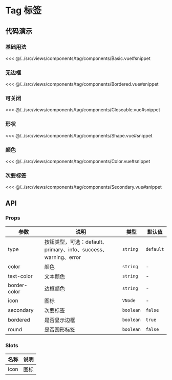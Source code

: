 # Tag 标签

## 代码演示

### 基础用法

<<< @/../src/views/components/tag/components/Basic.vue#snippet

### 无边框

<<< @/../src/views/components/tag/components/Bordered.vue#snippet

### 可关闭

<<< @/../src/views/components/tag/components/Closeable.vue#snippet

### 形状

<<< @/../src/views/components/tag/components/Shape.vue#snippet

### 颜色

<<< @/../src/views/components/tag/components/Color.vue#snippet

### 次要标签

<<< @/../src/views/components/tag/components/Secondary.vue#snippet

## API

### Props

| 参数<img width="100" /> | 说明                                                 | 类型        | 默认值       |
|-----------------------|----------------------------------------------------|-----------|-----------|
| type                  | 按钮类型，可选：default、primary、info、success、warning、error | `string`  | `default` |
| color                 | 颜色                                                 | `string`  | -         |
| text-color            | 文本颜色                                               | `string`  | -         |
| border-color          | 边框颜色                                               | `string`  | -         |
| icon                  | 图标                                                 | `VNode`   | -         |
| secondary             | 次要标签                                               | `boolean` | `false`   |
| bordered              | 是否显示边框                                             | `boolean` | `true`    |
| round                 | 是否圆形标签                                             | `boolean` | `false`   |

### Slots

| 名称   | 说明 |
|------|----|
| icon | 图标 |
